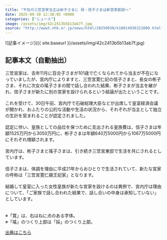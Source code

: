 ```yaml
---
title: "不在の三笠宮家当主は彬子さまに 母・信子さまは新宮家創設へ"
date: 2025-09-30 12:38:05 +0900
categories: ["ニュース"]
image: /assets/img/42c2413b5b13ab7f.jpg
source: "http://www3.nhk.or.jp/news/html/20250930/k10014936321000.html"
---
```


![記事イメージ]({{ site.baseurl }}/assets/img/42c2413b5b13ab7f.jpg)

## 記事本文（自動抽出）
<div><div class="body-text">
										<p>三笠宮家は、去年11月に百合子さまが101歳で亡くなられてから当主が不在になっていましたが、宮内庁によりますと、三笠宮寛仁妃の信子さまと、長女の彬子さま、それに次女の瑤子さまの間で話し合われた結果、彬子さまが当主を継がれ、信子さまが新たに別の宮家を設けられるという結論が出たということです。<br><br>これを受けて、30日午前、宮内庁で石破総理大臣などが出席して皇室経済会議が開かれ、おふたりの公的な活動や生活の状況から、それぞれが当主として独立の生計を営まれることが認定されました。<br><br>認定に伴い、皇族としての品位を保つために支出される皇族費は、信子さまは年額1525万円から3050万円に、彬子さまは年額640万5000円から1067万5000円にそれぞれ増額されます。<br><br>宮内庁は、彬子さまと瑤子さまは、引き続き三笠宮東邸で生活を共にされるとしています。<br><br>信子さまは、体調を理由に平成21年からおひとりで生活されていて、新たな宮家の呼称は「三笠宮寛仁親王妃家」となります。<br><br>結婚して皇室に入った女性皇族が新たな宮家を設けるのは異例で、宮内庁は理由について、「ご家族で話し合われた結果で、話し合いの中身は承知していない」としています。<br><br><br>※「寛」は、右はねに点のある字体。<br>※「瑤」のつくり上部は「採」のつくり上部。</p>
								</div>
							</div>

[出典はこちら](http://www3.nhk.or.jp/news/html/20250930/k10014936321000.html)
